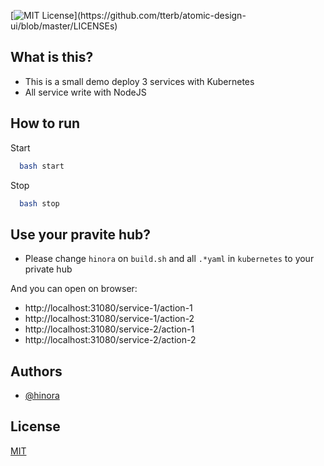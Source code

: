 [![MIT License](https://img.shields.io/apm/l/atomic-design-ui.svg?)](https://github.com/tterb/atomic-design-ui/blob/master/LICENSEs)
## What is this?
- This is a small demo deploy 3 services with Kubernetes
- All service write with NodeJS
## How to run 
Start
```bash 
  bash start
```
Stop
```bash 
  bash stop
```
## Use your pravite hub?
- Please change ```hinora``` on ```build.sh``` and all ```.*yaml``` in ```kubernetes``` to your private hub

And you can open on browser:
- http://localhost:31080/service-1/action-1
- http://localhost:31080/service-1/action-2
- http://localhost:31080/service-2/action-1
- http://localhost:31080/service-2/action-2
## Authors
- [@hinora](https://github.com/hinora)

## License
[MIT](https://choosealicense.com/licenses/mit/)